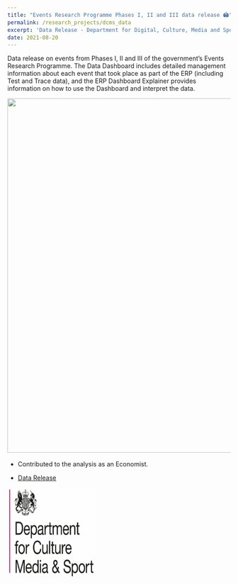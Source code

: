 ```yaml
---
title: "Events Research Programme Phases I, II and III data release 🏟️"
permalink: /research_projects/dcms_data
excerpt: 'Data Release - Department for Digital, Culture, Media and Sport'
date: 2021-08-20
---
```


Data release on events from Phases I, II and III of the government’s Events Research Programme. The Data Dashboard includes detailed management information about each event that took place as part of the ERP (including Test and Trace data), and the ERP Dashboard Explainer provides information on how to use the Dashboard and interpret the data.


<center><img src="/images/research_projects/erp_data.png" width="800" height="800" /></center>


* Contributed to the analysis as an Economist.


* [Data Release](https://www.gov.uk/government/publications/events-research-programme-phases-i-ii-and-iii-data-release)

<img src="/images/research_projects/dcms.png" width="200" height="200" />
